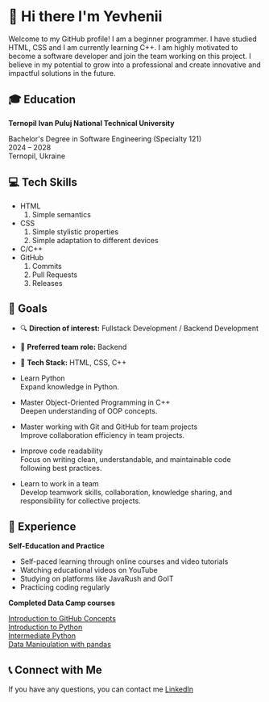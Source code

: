 # 👋 Hi there I'm Yevhenii

Welcome to my GitHub profile! I am a beginner programmer. I have studied HTML, CSS and I am currently learning C++.  I am highly motivated to become a software developer and join the team working on this project.  I believe in my potential to grow into a professional and create innovative and impactful solutions in the future.

## 🎓 Education

**Ternopil Ivan Puluj National Technical University**  

Bachelor's Degree in Software Engineering (Specialty 121)  
2024 – 2028  
Ternopil, Ukraine

## 💻 Tech Skills

- HTML  
    1. Simple semantics
- CSS  
    1. Simple stylistic properties
    2. Simple adaptation to different devices
- C/C++  
- GitHub  
    1. Commits
    2. Pull Requests
    3. Releases

## 🎯 Goals

- 🔍 **Direction of interest:** Fullstack Development / Backend Development  
- 💼 **Preferred team role:** Backend
- 🧰 **Tech Stack:** HTML, CSS, C++

- Learn Python  
    Expand knowledge in Python.

- Master Object-Oriented Programming in C++  
    Deepen understanding of OOP concepts.

- Master working with Git and GitHub for team projects  
    Improve collaboration efficiency in team projects.

- Improve code readability  
    Focus on writing clean, understandable, and maintainable code following best practices.

- Learn to work in a team  
    Develop teamwork skills, collaboration, knowledge sharing, and responsibility for collective projects.

## 🧠 Experience

**Self-Education and Practice**  

- Self-paced learning through online courses and video tutorials  
- Watching educational videos on YouTube  
- Studying on platforms like JavaRush and GoIT  
- Practicing coding regularly

**Completed Data Camp courses**  

[Introduction to GitHub Concepts](https://www.datacamp.com/completed/statement-of-accomplishment/course/60d7c0cee100900cf81346991c6ead205db1bb8b)  
[Introduction to Python](https://www.datacamp.com/completed/statement-of-accomplishment/course/23822b71c60025ddb4add9afec9d91809a5930c1)  
[Intermediate Python](https://www.datacamp.com/completed/statement-of-accomplishment/course/d7c32a7e28541a26a958476e804131566f5732a7)  
[Data Manipulation with pandas](https://www.datacamp.com/completed/statement-of-accomplishment/course/8bd07faf128cdba5e008896a4ff143e309322479)  

## 📞 Connect with Me

If you have any questions, you can contact me [LinkedIn](https://www.linkedin.com/in/yevhenii-poiaskov-7345b8364/)
